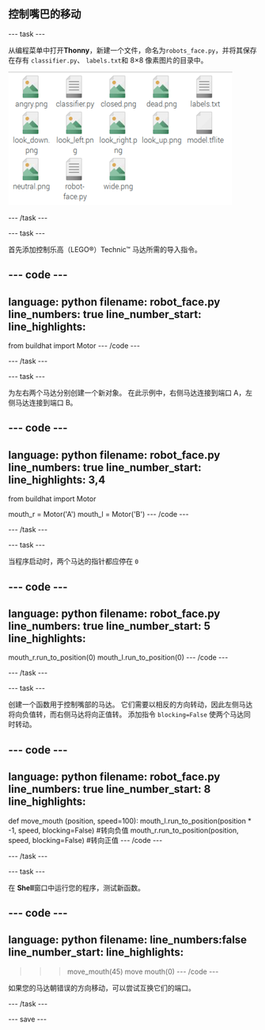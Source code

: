 ## 控制嘴巴的移动

--- task ---

从编程菜单中打开**Thonny**，新建一个文件，命名为`robots_face.py`，并将其保存在存有 `classifier.py`、 `labels.txt`和 8×8 像素图片的目录中。

![显示 robots_face.py 应当存储的位置。](images/file_structure.png)

--- /task ---

--- task ---

首先添加控制乐高（LEGO®）Technic™ 马达所需的导入指令。

--- code ---
---
language: python
filename: robot_face.py
line_numbers: true
line_number_start:
line_highlights:
---
from buildhat import Motor
--- /code ---

--- /task ---

--- task ---

为左右两个马达分别创建一个新对象。 在此示例中，右侧马达连接到端口 A，左侧马达连接到端口 B。

--- code ---
---
language: python
filename: robot_face.py
line_numbers: true
line_number_start:
line_highlights: 3,4
---
from buildhat import Motor

mouth_r = Motor('A')
mouth_l = Motor('B')
--- /code ---

--- /task ---

--- task ---

当程序启动时，两个马达的指针都应停在 `0`

--- code ---
---
language: python
filename: robot_face.py
line_numbers: true
line_number_start: 5
line_highlights:
---

mouth_r.run_to_position(0)
mouth_l.run_to_position(0)
--- /code ---

--- /task ---

--- task ---

创建一个函数用于控制嘴部的马达。 它们需要以相反的方向转动，因此左侧马达将向负值转，而右侧马达将向正值转。 添加指令 `blocking=False` 使两个马达同时转动。

--- code ---
---
language: python
filename: robot_face.py
line_numbers: true
line_number_start: 8
line_highlights:
---
def move_mouth (position, speed=100):
    mouth_l.run_to_position(position * -1, speed, blocking=False) #转向负值
    mouth_r.run_to_position(position, speed, blocking=False) #转向正值
--- /code ---

--- /task ---

--- task ---

在 **Shell**窗口中运行您的程序，测试新函数。

--- code ---
---
language: python
filename:
line_numbers:false 
line_number_start:
line_highlights:
---
>>> move_mouth(45)
>>> move mouth(0)
--- /code ---

如果您的马达朝错误的方向移动，可以尝试互换它们的端口。

--- /task ---

--- save ---
